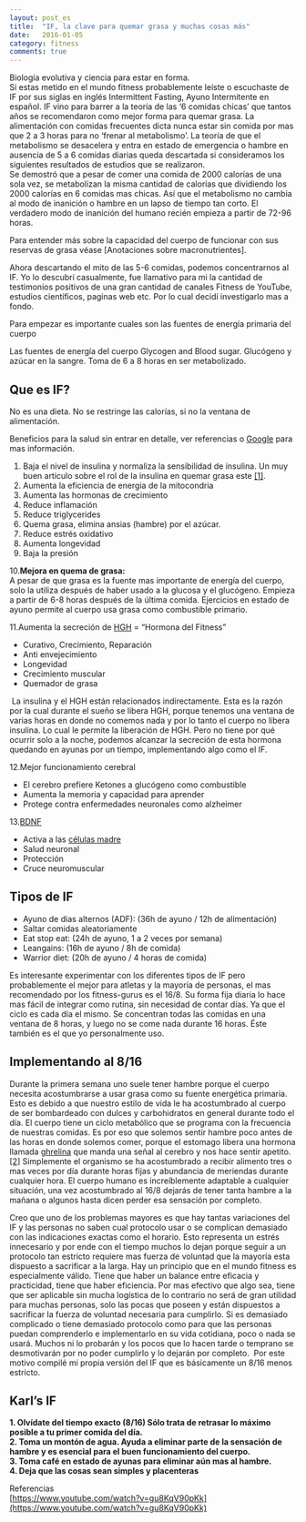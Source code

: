```yaml
---
layout: post_es
title:  "IF, la clave para quemar grasa y muchas cosas más"
date:   2016-01-05
category: fitness
comments: true
---
```

Biología evolutiva y ciencia para estar en forma.  
Si estas metido en el mundo fitness probablemente leíste o escuchaste de IF por sus siglas en inglés Intermittent Fasting, Ayuno Intermitente en español. IF vino para barrer a la teoría de las ‘6 comidas chicas’ que tantos años se recomendaron como mejor forma para quemar grasa. La alimentación con comidas frecuentes dicta nunca estar sin comida por mas que 2 a 3 horas para no ‘frenar al metabolismo’. La teoría de que el metabolismo se desacelera y entra en estado de emergencia o hambre en ausencia de 5 a 6 comidas diarias queda descartada si consideramos los siguientes resultados de estudios que se realizaron.  
Se demostró que a pesar de comer una comida de 2000 calorías de una sola vez, se metabolizan la misma cantidad de calorías que dividiendo los 2000 calorías en 6 comidas mas chicas. Así que el metabolismo no cambia al modo de inanición o hambre en un lapso de tiempo tan corto. 
El verdadero modo de inanición del humano recién empieza a partir de 72-96 horas. 

Para entender más sobre la capacidad del cuerpo de funcionar con sus reservas de grasa véase  [Anotaciones sobre macronutrientes].  

Ahora descartando el mito de las 5-6 comidas, podemos concentrarnos al IF. Yo lo descubrí casualmente, fue llamativo para mi la cantidad de testimonios positivos de una gran cantidad de canales Fitness de YouTube, estudios científicos, paginas web etc. Por lo cual decidí investigarlo mas a fondo.


Para empezar es importante cuales son las fuentes de energía primaria del cuerpo

Las fuentes de energía del cuerpo 
Glycogen and Blood sugar. Glucógeno y azúcar en la sangre. Toma de 6 a 8 horas en ser metabolizado. 

Que es IF?
----------
No es una dieta. 
No se restringe las calorías, si no la ventana de alimentación.

Beneficios para la salud sin entrar en detalle, ver referencias o [Google](https://www.google.com.py/search?q=beneficios+del+ayuno+intermitente) para mas información. 
1. Baja el nivel de  insulina y normaliza la sensibilidad de insulina. Un muy buen articulo sobre el rol de la insulina en quemar grasa este [[1]](http://www.bodybuilding.com/fun/insulin-sensitivity-blast-fat-for-good.htm).  
2. Aumenta la eficiencia de energia de la mitocondria  
3. Aumenta las hormonas de crecimiento  
4. Reduce inflamación  
5. Reduce triglycerides  
6. Quema grasa, elimina ansias (hambre) por el azúcar.  
7. Reduce estrés oxidativo  
8. Aumenta longevidad  
9. Baja la presión  

10.**Mejora en quema de grasa:**  
A pesar de que grasa es la fuente mas importante de energía del cuerpo, solo la utiliza después de haber usado a la glucosa y el glucógeno. 
Empieza a partir de 6-8 horas después de la última comida. 
Ejercicios en estado de ayuno permite al cuerpo usa grasa como combustible primario. 

11.Aumenta la secreción de [HGH](https://es.wikipedia.org/wiki/Hormona_del_crecimiento) = “Hormona del Fitness”   
- Curativo, Crecimiento, Reparación     
- Anti envejecimiento  
- Longevidad  
- Crecimiento muscular  
- Quemador de grasa  

 La insulina y el HGH están relacionados indirectamente. Esta es la razón por la cual durante el sueño se libera HGH, porque tenemos una ventana de varias horas en donde no comemos nada y por lo tanto el cuerpo no libera insulina. Lo cual le permite la liberación de HGH. Pero no tiene por qué ocurrir solo a la noche, podemos alcanzar la secreción de esta hormona quedando en ayunas por un tiempo, implementando algo como el IF.

12.Mejor funcionamiento cerebral  
- El cerebro prefiere Ketones a glucógeno como combustible  
- Aumenta la memoria y capacidad para aprender  
- Protege contra enfermedades neuronales como alzheimer  

13.[BDNF](http://mentalhealthdaily.com/2015/03/30/8-ways-to-increase-bdnf-levels-brain-derived-neurotrophic-factor/)  
- Activa a las [células madre](https://es.wikipedia.org/wiki/C%C3%A9lula_madre)  
- Salud neuronal  
- Protección  
- Cruce neuromuscular  

Tipos de IF
-----------

- Ayuno de dias alternos (ADF): (36h de ayuno / 12h de alimentación)
- Saltar comidas aleatoriamente
- Eat stop eat: (24h de ayuno, 1 a 2 veces por semana)
- Leangains: (16h de ayuno / 8h de comida)
- Warrior diet: (20h de ayuno / 4 horas de comida)

Es interesante experimentar con los diferentes tipos de IF pero probablemente el mejor para atletas y la mayoría de personas, el mas recomendado por los fitness-gurus es el 16/8. Su forma fija diaria lo hace mas fácil de integrar como rutina, sin necesidad de contar días. Ya que el ciclo es cada día el mismo. Se concentran todas las comidas en una ventana de 8 horas, y luego no se come nada durante 16 horas. Éste también es el que yo personalmente uso.

Implementando al 8/16
---------------------

Durante la primera semana uno suele tener hambre porque el cuerpo necesita acostumbrarse a usar grasa como su fuente energética primaria. Esto es debido a que nuestro estilo de vida le ha acostumbrado al cuerpo de ser bombardeado con dulces y carbohidratos en general durante todo el día. El cuerpo tiene un ciclo metabólico que se programa con la frecuencia de nuestras comidas. Es por eso que solemos sentir hambre poco antes de las horas en donde solemos comer, porque el estomago libera una hormona llamada [ghrelina](https://es.wikipedia.org/wiki/Ghrelina) que manda una señal al cerebro y nos hace sentir apetito. [[2]](http://phys.org/news/2009-08-scientists-hunger-timekeeper.html) Simplemente el organismo se ha acostumbrado a recibir alimento tres o mas veces por día durante horas fijas y abundancia de meriendas durante cualquier hora. El cuerpo humano es increíblemente adaptable a cualquier situación, una vez acostumbrado al 16/8 dejarás de tener tanta hambre a la mañana o algunos hasta dicen perder esa sensación por completo.  

Creo que uno de los problemas mayores es que hay tantas variaciones del IF y las personas no saben cual protocolo usar o se complican demasiado con las indicaciones exactas como el horario. Esto representa un estrés innecesario y por ende con el tiempo muchos lo dejan porque seguir a un protocolo tan estricto requiere mas fuerza de voluntad que la mayoría esta dispuesto a sacrificar a la larga. 
Hay un principio que en el mundo fitness es especialmente válido. Tiene que haber un balance entre eficacia y practicidad, tiene que haber eficiencia. Por mas efectivo que algo sea, tiene que ser aplicable sin mucha logística de lo contrario no será de gran utilidad para muchas personas, solo las pocas que poseen y están dispuestos a sacrificar la fuerza de voluntad necesaria para cumplirlo. Si es demasiado complicado o tiene demasiado protocolo como para que las personas puedan comprenderlo e implementarlo en su vida cotidiana, poco o nada se usará. Muchos ni lo probarán y los pocos que lo hacen tarde o temprano se desmotivarán por no poder cumplirlo y lo dejarán por completo.
 Por este motivo compilé mi propia versión del IF que es básicamente un 8/16 menos estricto. 


**Karl’s IF**
---------

__1. Olvídate del tiempo exacto (8/16) Sólo trata de retrasar lo máximo
posible a tu primer comida del día.  
2. Toma un montón de agua. Ayuda a eliminar parte de la sensación de
hambre y es esencial para el buen funcionamiento del cuerpo.  
3. Toma café en estado de ayunas para eliminar aún mas al hambre.  
4. Deja que las cosas sean simples y placenteras__

Referencias  
[https://www.youtube.com/watch?v=gu8KqV90pKk](https://www.youtube.com/watch?v=gu8KqV90pKk)


